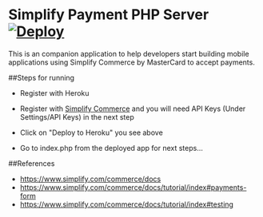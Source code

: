 Simplify Payment PHP Server[![Deploy](https://www.herokucdn.com/deploy/button.png)](https://heroku.com/deploy)
=========================
This is an companion application to help developers start building mobile applications using Simplify Commerce by MasterCard to accept payments.


##Steps for running

* Register with Heroku

* Register with [Simplify Commerce](https://www.simplify.com/commerce/login/signup) and you will need API Keys (Under Settings/API Keys) in the next step

* Click on "Deploy to Heroku" you see above

* Go to index.php from the deployed app for next steps...

##References
* https://www.simplify.com/commerce/docs
* https://www.simplify.com/commerce/docs/tutorial/index#payments-form
* https://www.simplify.com/commerce/docs/tutorial/index#testing





